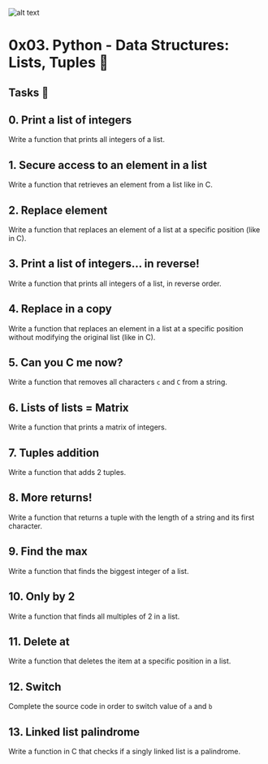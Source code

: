 ![alt text](https://1000marcas.net/wp-content/uploads/2020/11/Python-logo.png)

# 0x03. Python - Data Structures: Lists, Tuples 🚀

## Tasks 🧐

## 0. Print a list of integers
Write a function that prints all integers of a list.

## 1. Secure access to an element in a list
Write a function that retrieves an element from a list like in C.

## 2. Replace element
Write a function that replaces an element of a list at a specific position (like in C).

## 3. Print a list of integers... in reverse!
Write a function that prints all integers of a list, in reverse order.

## 4. Replace in a copy
Write a function that replaces an element in a list at a specific position without modifying the original list (like in C).

## 5. Can you C me now?
Write a function that removes all characters `c` and `C` from a string.

## 6. Lists of lists = Matrix
Write a function that prints a matrix of integers.

## 7. Tuples addition
Write a function that adds 2 tuples.

## 8. More returns!
Write a function that returns a tuple with the length of a string and its first character.

## 9. Find the max
Write a function that finds the biggest integer of a list.

## 10. Only by 2
Write a function that finds all multiples of 2 in a list.

## 11. Delete at
Write a function that deletes the item at a specific position in a list.

## 12. Switch
Complete the source code in order to switch value of `a` and `b`

## 13. Linked list palindrome
Write a function in C that checks if a singly linked list is a palindrome.
